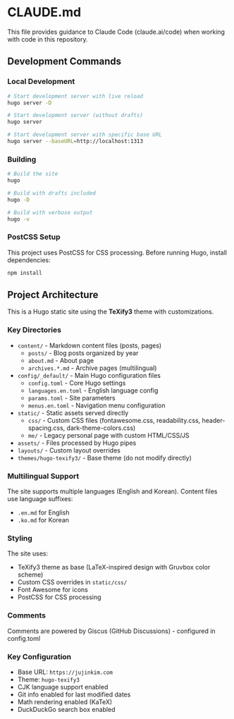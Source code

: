 # CLAUDE.md

This file provides guidance to Claude Code (claude.ai/code) when working with code in this repository.

## Development Commands

### Local Development
```bash
# Start development server with live reload
hugo server -D

# Start development server (without drafts)
hugo server

# Start development server with specific base URL
hugo server --baseURL=http://localhost:1313
```

### Building
```bash
# Build the site
hugo

# Build with drafts included
hugo -D

# Build with verbose output
hugo -v
```

### PostCSS Setup
This project uses PostCSS for CSS processing. Before running Hugo, install dependencies:
```bash
npm install
```

## Project Architecture

This is a Hugo static site using the **TeXify3** theme with customizations.

### Key Directories
- `content/` - Markdown content files (posts, pages)
  - `posts/` - Blog posts organized by year
  - `about.md` - About page
  - `archives.*.md` - Archive pages (multilingual)
- `config/_default/` - Main Hugo configuration files
  - `config.toml` - Core Hugo settings
  - `languages.en.toml` - English language config
  - `params.toml` - Site parameters
  - `menus.en.toml` - Navigation menu configuration
- `static/` - Static assets served directly
  - `css/` - Custom CSS files (fontawesome.css, readability.css, header-spacing.css, dark-theme-colors.css)
  - `me/` - Legacy personal page with custom HTML/CSS/JS
- `assets/` - Files processed by Hugo pipes
- `layouts/` - Custom layout overrides
- `themes/hugo-texify3/` - Base theme (do not modify directly)

### Multilingual Support
The site supports multiple languages (English and Korean). Content files use language suffixes:
- `.en.md` for English
- `.ko.md` for Korean

### Styling
The site uses:
- TeXify3 theme as base (LaTeX-inspired design with Gruvbox color scheme)
- Custom CSS overrides in `static/css/`
- Font Awesome for icons
- PostCSS for CSS processing

### Comments
Comments are powered by Giscus (GitHub Discussions) - configured in config.toml

### Key Configuration
- Base URL: `https://jujinkim.com`
- Theme: `hugo-texify3`
- CJK language support enabled
- Git info enabled for last modified dates
- Math rendering enabled (KaTeX)
- DuckDuckGo search box enabled